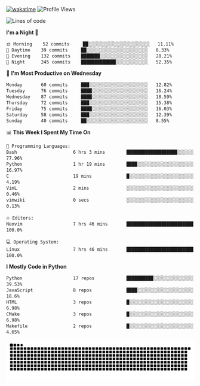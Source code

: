 [![wakatime](https://wakatime.com/badge/user/b920b284-3cde-4cd4-b72e-f7f22d050b16.svg)](https://wakatime.com/@b920b284-3cde-4cd4-b72e-f7f22d050b16)
![Profile Views](http://img.shields.io/badge/Profile%20Views-4586-blue)
<!--START_SECTION:waka-->
![Lines of code](https://img.shields.io/badge/From%20Hello%20World%20I%27ve%20Written--430%20Thousand%20lines%20of%20code-blue)

**I'm a Night 🦉** 

```text
🌞 Morning    52 commits     ██░░░░░░░░░░░░░░░░░░░░░░░   11.11% 
🌆 Daytime    39 commits     ██░░░░░░░░░░░░░░░░░░░░░░░   8.33% 
🌃 Evening    132 commits    ███████░░░░░░░░░░░░░░░░░░   28.21% 
🌙 Night      245 commits    █████████████░░░░░░░░░░░░   52.35%

```
📅 **I'm Most Productive on Wednesday** 

```text
Monday       60 commits     ███░░░░░░░░░░░░░░░░░░░░░░   12.82% 
Tuesday      76 commits     ████░░░░░░░░░░░░░░░░░░░░░   16.24% 
Wednesday    87 commits     ████░░░░░░░░░░░░░░░░░░░░░   18.59% 
Thursday     72 commits     ███░░░░░░░░░░░░░░░░░░░░░░   15.38% 
Friday       75 commits     ████░░░░░░░░░░░░░░░░░░░░░   16.03% 
Saturday     58 commits     ███░░░░░░░░░░░░░░░░░░░░░░   12.39% 
Sunday       40 commits     ██░░░░░░░░░░░░░░░░░░░░░░░   8.55%

```


📊 **This Week I Spent My Time On** 

```text
💬 Programming Languages: 
Bash                     6 hrs 3 mins        ███████████████████░░░░░░   77.96% 
Python                   1 hr 19 mins        ████░░░░░░░░░░░░░░░░░░░░░   16.97% 
C                        19 mins             █░░░░░░░░░░░░░░░░░░░░░░░░   4.19% 
VimL                     2 mins              ░░░░░░░░░░░░░░░░░░░░░░░░░   0.46% 
vimwiki                  0 secs              ░░░░░░░░░░░░░░░░░░░░░░░░░   0.13%

🔥 Editors: 
Neovim                   7 hrs 46 mins       █████████████████████████   100.0%

💻 Operating System: 
Linux                    7 hrs 46 mins       █████████████████████████   100.0%

```

**I Mostly Code in Python** 

```text
Python                   17 repos            ██████████░░░░░░░░░░░░░░░   39.53% 
JavaScript               8 repos             ████░░░░░░░░░░░░░░░░░░░░░   18.6% 
HTML                     3 repos             █░░░░░░░░░░░░░░░░░░░░░░░░   6.98% 
CMake                    3 repos             █░░░░░░░░░░░░░░░░░░░░░░░░   6.98% 
Makefile                 2 repos             █░░░░░░░░░░░░░░░░░░░░░░░░   4.65%

```



<!--END_SECTION:waka-->
![Snake animation](https://raw.githubusercontent.com/timmypidashev/timmypidashev/main/commits.svg)
